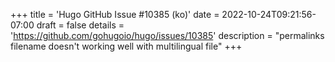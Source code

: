 +++
title = 'Hugo GitHub Issue #10385 (ko)'
date = 2022-10-24T09:21:56-07:00
draft = false
details = 'https://github.com/gohugoio/hugo/issues/10385'
description = "permalinks filename doesn't working well with multilingual file"
+++

